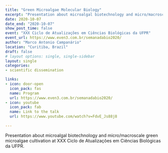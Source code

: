 ```yaml
---
title: "Green Microalgae Molecular Biology"
excerpt: "Presentation about microalgal biotechnology and micro/macroscale green microalgae cultivation at XXX Ciclo de Atualizações em Ciências Biológicas da UFPR."
date: 2020-10-07
date_end: "2020-10-07"
show_post_time: false
event: "XXX Ciclo de Atualizações em Ciências Biológicas da UFPR"
event_url: https://www.even3.com.br/semanadabio2020/
author: "Marco Antonio Campanário"
location: "Curitiba, Brazil"
draft: false
# layout options: single, single-sidebar
layout: single
categories:
- scientific dissemination

links:
- icon: door-open
  icon_pack: fas
  name: Program
  url: https://www.even3.com.br/semanadabio2020/
- icon: youtube
  icon_pack: fab
  name: Link to the talk
  url: https://www.youtube.com/watch?v=FdvE_Js88j8 
  
---
```

  
Presentation about microalgal biotechnology and micro/macroscale green microalgae cultivation at XXX Ciclo de Atualizações em Ciências Biológicas da UFPR. 

